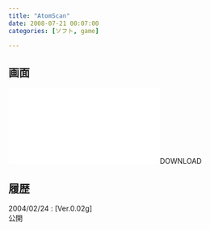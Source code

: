 ```yaml
---
title: "AtomScan"
date: 2008-07-21 00:07:00
categories: [ソフト, game]

---
```


## 画面

![][1]DOWNLOAD</a>
  


 [1]: /files/atom002g.lzh "atom002g.lzh"

## 履歴

2004/02/24
: [Ver.0.02g]<br />公開
